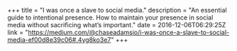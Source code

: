 +++
title = "I was once a slave to social media."
description = "An essential guide to intentional presence. How to maintain your presence in social media without sacrificing what’s important."
date = 2016-12-06T06:29:25Z
link = "https://medium.com/@chaseadamsio/i-was-once-a-slave-to-social-media-ef00d8e39c06#.4yg8ko3e7"
+++

